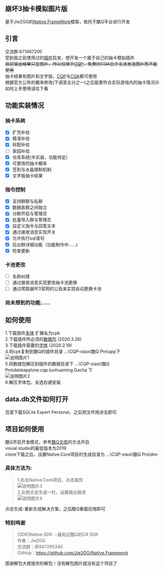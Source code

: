 ## 崩坏3抽卡模拟图片版
基于Jie2GG的[Native.FrameWork](https://github.com/Jie2GG/Native.Framework)框架，依托于酷Q平台进行开发

## 引言
交流群:671467200<br>
受到我之前使用过的[插件](https://cqp.cc/t/43414)启发，想开发一个属于自己的抽卡模拟插件<br>
~~目前输出结果只是图片，所以仅限于[CQP](https://cqp.cc/t/14901)，免费的CQA由于无法发送图片而不能使用~~<br>
抽卡结果有图片和文字版，[CQP](https://cqp.cc/t/14901)与[CQA](https://cqp.cc/t/23253)都可使用<br>
根据官方公布的概率修改(下调至五分之一)之后能更符合实际游戏内的抽卡情况:unamused:<br>
如何上手使用请往下看<br>
## 功能实装情况
### 抽卡系统
- [x] 扩充补给
- [x] 精准补给
- [x] 标配补给
- [ ] 家园补给
- [x] 仓库系统(半实装，功能待定)
- [x] 可更改的抽卡概率
- [x] 签到与水晶限制机制
- [x] 文字版抽卡结果
### 指令控制
- [x] 支持群聊与私聊
- [x] 数据各群之间独立
- [x] 分群开启与管理员
- [x] 批量导入群与管理员
- [x] 自定义指令与回答文本
- [x] 通过接收消息实现开关
- [x] 允许执行sql语句
- [x] 后台群详细功能（功能制作中……)
- [x] 检查更新 
### 卡池更改
- [ ] 名称纠错
- [ ] 通过接收消息实现更改抽卡池更换
- [ ] 通过爬取崩坏3官网的公告来实现自动更换卡池
### 尚未想到的功能……

## 如何使用
1.下载插件[本体](https://cqp.cc/t/47221) 扩展名为cpk<br>
2.下载插件所必须的[数据包](https://www.lanzous.com/ias6b4j) (2020.3.26)<br>
3.下载插件需要的[字体](https://www.lanzous.com/i9hl6ve) (2020.2.19)<br>
4.将cpk复制到酷Q的插件目录 ...\CQP-xiaoi\酷Q Pro\app下<br>
![说明图片1](https://i.loli.net/2020/03/21/QfVBumNkZ54j1bP.png)<br>
5.将数据包解压到插件的数据目录下 ...\CQP-xiaoi\酷Q Pro\data\app\me.cqp.luohuaming.Gacha 下<br>
![说明图片2](https://i.loli.net/2020/03/21/xeFt4rOMNIQpfbV.png)<br>
6.解压字体包，全选右键安装<br>
## data.db文件如何打开
百度下载SQLite Expert Personal，之后把文件拖进去即可<br>

## 项目如何使用
酷Q开启开发模式，参考[酷Q文库](https://docs.cqp.im/dev/v9/devmode/)的方法开启<br>
visual studio的最低版本为2019<br>
clone下载之后，设置Native.Core项目的生成目录为 ...\CQP-xiaoi\酷Q Pro\dev<br>
### 具体方法为:
>1.右击Native.Core项目，点击属性<br>
![说明图片3](https://i.loli.net/2020/03/21/PlNBCAHV1JWmLsO.png)<br>
2.左侧点击生成一栏，设置输出路径<br>
![说明图片4](https://i.loli.net/2020/03/21/mtCeRTWDHAh2Irg.png)<br>

点击生成-重新生成解决方案，之后酷Q重载应用即可
### 特别鸣谢
>\[SDK]Native.SDK --最贴近酷Q的C# SDK<br>
作者：Jie2GG<br>
交流群：@947295340<br>
GitHub：https://github.com/Jie2GG/Native.Framework<br>

感谢解包大佬提供的解包！没有解包图片就没有这个项目了
